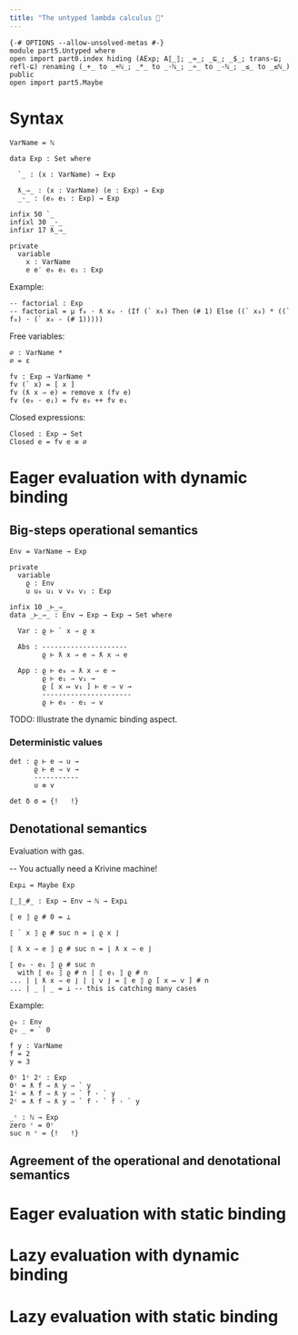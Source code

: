 ```yaml
---
title: "The untyped lambda calculus 🚧"
---
```


```
{-# OPTIONS --allow-unsolved-metas #-}
module part5.Untyped where
open import part0.index hiding (AExp; A⟦_⟧; _≈_; _⊑_; _$_; trans-⊑; refl-⊑) renaming (_+_ to _+ℕ_; _*_ to _·ℕ_; _∸_ to _-ℕ_; _≤_ to _≤ℕ_) public
open import part5.Maybe
```

# Syntax

```
VarName = ℕ

data Exp : Set where

  `_ : (x : VarName) → Exp

  ƛ_⇒_ : (x : VarName) (e : Exp) → Exp
  _·_ : (e₀ e₁ : Exp) → Exp

infix 50 `_
infixl 30 _·_
infixr 17 ƛ_⇒_

private
  variable
    x : VarName
    e e′ e₀ e₁ e₂ : Exp
```

Example:

```
-- factorial : Exp
-- factorial = μ f₀ · ƛ x₀ · (If (` x₀) Then (# 1) Else ((` x₀) * ((` f₀) · (` x₀ - (# 1)))))
```

Free variables:

```
∅ : VarName *
∅ = ε

fv : Exp → VarName *
fv (` x) = [ x ]
fv (ƛ x ⇒ e) = remove x (fv e)
fv (e₀ · e₁) = fv e₀ ++ fv e₁
```

Closed expressions:

```
Closed : Exp → Set
Closed e = fv e ≡ ∅
```

# Eager evaluation with dynamic binding

## Big-steps operational semantics

```
Env = VarName → Exp

private
  variable
    ϱ : Env
    u u₀ u₁ v v₀ v₁ : Exp

infix 10 _⊢_⇒_
data _⊢_⇒_ : Env → Exp → Exp → Set where

  Var : ϱ ⊢ ` x ⇒ ϱ x

  Abs : ---------------------
        ϱ ⊢ ƛ x ⇒ e ⇒ ƛ x ⇒ e

  App : ϱ ⊢ e₀ ⇒ ƛ x ⇒ e →
        ϱ ⊢ e₁ ⇒ v₁ →
        ϱ [ x ↦ v₁ ] ⊢ e ⇒ v →
        ----------------------
        ϱ ⊢ e₀ · e₁ ⇒ v
```

TODO: Illustrate the dynamic binding aspect.

### Deterministic values

```
det : ϱ ⊢ e ⇒ u →
      ϱ ⊢ e ⇒ v →
      -----------
      u ≡ v

det δ σ = {!   !}
```

## Denotational semantics

Evaluation with gas.

-- You actually need a Krivine machine!

```
Exp⊥ = Maybe Exp

⟦_⟧_#_ : Exp → Env → ℕ → Exp⊥

⟦ e ⟧ ϱ # 0 = ⊥

⟦ ` x ⟧ ϱ # suc n = ⌊ ϱ x ⌋

⟦ ƛ x ⇒ e ⟧ ϱ # suc n = ⌊ ƛ x ⇒ e ⌋

⟦ e₀ · e₁ ⟧ ϱ # suc n
  with ⟦ e₀ ⟧ ϱ # n | ⟦ e₁ ⟧ ϱ # n
... | ⌊ ƛ x ⇒ e ⌋ | ⌊ v ⌋ = ⟦ e ⟧ ϱ [ x ↦ v ] # n
... | _ | _ = ⊥ -- this is catching many cases
```

Example:

```
ϱ₀ : Env
ϱ₀ _ = ` 0

f y : VarName
f = 2
y = 3

0ᶜ 1ᶜ 2ᶜ : Exp
0ᶜ = ƛ f ⇒ ƛ y ⇒ ` y
1ᶜ = ƛ f ⇒ ƛ y ⇒ ` f · ` y
2ᶜ = ƛ f ⇒ ƛ y ⇒ ` f · ` f · ` y

_ᶜ : ℕ → Exp
zero ᶜ = 0ᶜ
suc n ᶜ = {!   !}
```

## Agreement of the operational and denotational semantics

# Eager evaluation with static binding

# Lazy evaluation with dynamic binding

# Lazy evaluation with static binding
